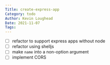 ```yaml
---  
Title: create-express-app  
Category: todo  
Author: Kevin Loughead  
Date: 2021-11-07  
Tags:   
---  
```


- [ ] refactor to support express apps without node
- [ ] refactor using shelljs
- [ ] make `name` into a non-option argument
- [ ] implement CORS